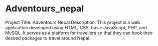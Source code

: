# Adventours_nepal
Project Title: Adventours Nepal  Description: This project is a web application developed using HTML, CSS, basic JavaScript, PHP, and MySQL. It serves as a platform for travellers so that they can book their desired packages to travel around Nepal.  
